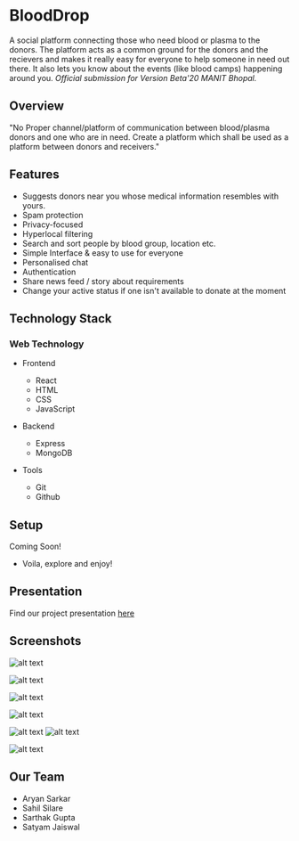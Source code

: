 # BloodDrop

A social platform connecting those who need blood or plasma to the donors. The platform acts as a common ground for the donors and the recievers and makes it really easy for everyone to help someone in need out there. It also lets you know about the events (like blood camps) happening around you.
*Official submission for Version Beta'20 MANIT Bhopal.*

## Overview

"No Proper channel/platform of communication between blood/plasma donors and one who are in need. Create a platform which shall be used as a platform between donors and receivers."

## Features

* Suggests donors near you whose medical information resembles with yours.
* Spam protection
* Privacy-focused
* Hyperlocal filtering
* Search and sort people by blood group, location etc.
* Simple Interface & easy to use for everyone
* Personalised chat
* Authentication
* Share news feed / story about requirements
* Change your active status if one isn't available to donate at the moment

## Technology Stack

### Web Technology

- Frontend
  - React
  - HTML
  - CSS
  - JavaScript
  
- Backend
  - Express
  - MongoDB

- Tools
  - Git
  - Github

## Setup

Coming Soon! 
- Voila, explore and enjoy!

## Presentation

Find our project presentation [here](https://www.google.com)

## Screenshots

![alt text](https://github.com/aryansarkar13/beta11_teamRocket/blob/main/screenshots/Screenshot%20from%202020-11-01%2011-04-13.png)

![alt text](https://github.com/aryansarkar13/beta11_teamRocket/blob/main/screenshots/Screenshot%20from%202020-11-01%2011-05-11.png)

![alt text](https://github.com/aryansarkar13/beta11_teamRocket/blob/main/screenshots/Screenshot%20from%202020-11-01%2011-05-23.png)

![alt text](https://github.com/aryansarkar13/beta11_teamRocket/blob/main/screenshots/Screenshot%20from%202020-11-01%2011-06-00.png)

![alt text](https://github.com/aryansarkar13/beta11_teamRocket/blob/main/screenshots/Screenshot%20from%202020-11-01%2011-06-13.png)
![alt text](https://github.com/aryansarkar13/beta11_teamRocket/blob/main/screenshots/Screenshot%20from%202020-11-01%2011-07-41.png)

![alt text](https://github.com/aryansarkar13/beta11_teamRocket/blob/main/screenshots/Screenshot%20from%202020-11-01%2011-08-01.png)

## Our Team

* Aryan Sarkar
* Sahil Silare
* Sarthak Gupta
* Satyam Jaiswal

